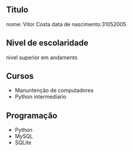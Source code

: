 ## Titulo

nome: Vitor Costa
data de nascimento:31052005

## Nivel de escolaridade
nivel superior em andamento

## Cursos
- Manuntenção de computadores
- Python intermediario
## Programação
- Python
- MySQL
- SQLite
<!--
**vitorcostaexe/vitorcostaexe** is a ✨ _special_ ✨ repository because its `README.md` (this file) appears on your GitHub profile.

Here are some ideas to get you started:

- 🔭 I’m currently working on ...
- 🌱 I’m currently learning ...
- 👯 I’m looking to collaborate on ...
- 🤔 I’m looking for help with ...
- 💬 Ask me about ...
- 📫 How to reach me: ...
- 😄 Pronouns: ...
- ⚡ Fun fact: ...
-->
